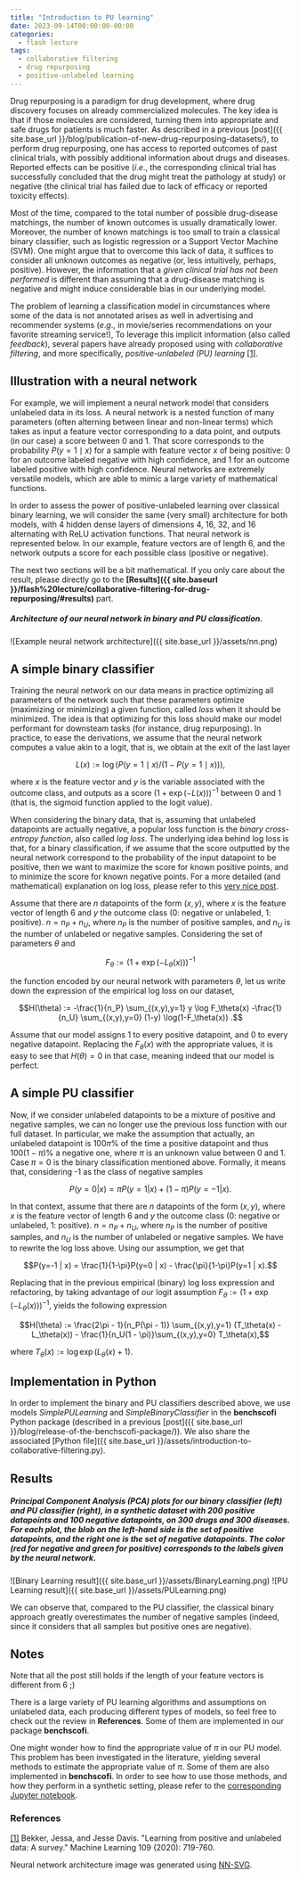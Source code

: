 ```yaml
---
title: "Introduction to PU learning"
date: 2023-09-14T00:00:00-00:00
categories:
  - flash lecture
tags:
  - collaborative filtering
  - drug repurposing
  - positive-unlabeled learning
---
```


Drug repurposing is a paradigm for drug development, where drug discovery focuses on already commercialized molecules. The key idea is that if those molecules are considered, turning them into appropriate and safe drugs for patients is much faster. As described in a previous [post]({{ site.base_url }}/blog/publication-of-new-drug-repurposing-datasets/), to perform drug repurposing, one has access to reported outcomes of past clinical trials, with possibly additional information about drugs and diseases. Reported effects can be positive (*i*.*e*., the corresponding clinical trial has successfully concluded that the drug might treat the pathology at study) or negative (the clinical trial has failed due to lack of efficacy or reported toxicity effects). 

Most of the time, compared to the total number of possible drug-disease matchings, the number of known outcomes is usually dramatically lower. Moreover, the number of known matchings is too small to train a classical binary classifier, such as logistic regression or a Support Vector Machine (SVM). One might argue that to overcome this lack of data, it suffices to consider all unknown outcomes as negative (or, less intuitively, perhaps, positive). However, the information that a *given clinical trial has not been performed* is different than assuming that a drug-disease matching is negative and might induce considerable bias in our underlying model.

The problem of learning a classification model in circumstances where some of the data is not annotated arises as well in advertising and recommender systems (*e*.*g*., in movie/series recommendations on your favorite streaming service!), To leverage this implicit information (also called *feedback*), several papers have already proposed using with *collaborative filtering*, and more specifically, *positive-unlabeled (PU) learning* [[1]](https://link.springer.com/article/10.1007/s10994-020-05877-5). 

## Illustration with a neural network

For example, we will implement a neural network model that considers unlabeled data in its loss. A neural network is a nested function of many parameters (often alterning between linear and non-linear terms) which takes as input a feature vector corresponding to a data point, and outputs (in our case) a score between 0 and 1. That score corresponds to the probability $P(y=1 \mid x)$ for a sample with feature vector $x$ of being positive: 0 for an outcome labeled negative with high confidence, and 1 for an outcome labeled positive with high confidence. Neural networks are extremely versatile models, which are able to mimic a large variety of mathematical functions.

In order to assess the power of positive-unlabeled learning over classical binary learning, we will consider the same (very small) architecture for both models, with 4 hidden dense layers of dimensions 4, 16, 32, and 16 alternating with ReLU activation functions. That neural network is represented below. In our example, feature vectors are of length 6, and the network outputs a score for each possible class (positive or negative).

The next two sections will be a bit mathematical. If you only care about the result, please directly go to the **[Results]({{ site.baseurl }}/flash%20lecture/collaborative-filtering-for-drug-repurposing/#results)** part. 

##### Architecture of our neural network in binary and PU classification.
![Example neural network architecture]({{ site.base_url }}/assets/nn.png)

## A simple binary classifier

Training the neural network on our data means in practice optimizing all parameters of the network such that these parameters optimize (maximizing or minimizing) a given function, called *loss* when it should be minimized. The idea is that optimizing for this loss should make our model performant for downsteam tasks (for instance, drug repurposing). In practice, to ease the derivations, we assume that the neural network computes a value akin to a logit, that is, we obtain at the exit of the last layer 

$$L(x) := \log(P(y=1\mid  x)/(1-P(y=1 \mid x))),$$ 

where $x$ is the feature vector and $y$ is the variable associated with the outcome class, and outputs as a score $(1+\exp(-L(x)))^{-1}$ between 0 and 1 (that is, the sigmoid function applied to the logit value).

When considering the binary data, that is, assuming that unlabeled datapoints are actually negative, a popular loss function is the *binary cross-entropy function*, also called *log loss*. The underlying idea behind log loss is that, for a binary classification, if we assume that the score outputted by the neural network correspond to the probability of the input datapoint to be positive, then we want to maximize the score for known positive points, and to minimize the score for known negative points. For a more detailed (and mathematical) explanation on log loss, please refer to this [very nice post](https://towardsdatascience.com/understanding-binary-cross-entropy-log-loss-a-visual-explanation-a3ac6025181a).

Assume that there are $n$ datapoints of the form $(x,y)$, where $x$ is the feature vector of length 6 and $y$ the outcome class (0: negative or unlabeled, 1: positive). $n=n_P + n_U$, where $n_P$ is the number of positive samples, and $n_U$ is the number of unlabeled or negative samples. Considering the set of parameters $\theta$ and 

$$F_\theta := (1+\exp(-L_\theta(x)))^{-1}$$ 

the function encoded by our neural network with parameters $\theta$, let us write down the expression of the empirical log loss on our dataset, 

$$H(\theta) := -\frac{1}{n_P} \sum_{(x,y),y=1} y \log F_\theta(x) -\frac{1}{n_U}  \sum_{(x,y),y=0} (1-y) \log(1-F_\theta(x)) .$$

Assume that our model assigns 1 to every positive datapoint, and 0 to every negative datapoint. Replacing the $F_\theta(x)$ with the appropriate values, it is easy to see that $H(\theta)=0$ in that case, meaning indeed that our model is perfect.

## A simple PU classifier

Now, if we consider unlabeled datapoints to be a mixture of positive and negative samples, we can no longer use the previous loss function with our full dataset. In particular, we make the assumption that actually, an unlabeled datapoint is $100\pi\%$ of the time a positive datapoint and thus $100(1-\pi)\%$ a negative one, where $\pi$ is an unknown value between 0 and 1. Case $\pi=0$ is the binary classification mentioned above. Formally, it means that, considering -1 as the class of negative samples

$$P(y=0 | x) = \pi P(y=1 | x) + (1-\pi) P(y=-1 | x).$$

In that context, assume that there are $n$ datapoints of the form $(x,y)$, where $x$ is the feature vector of length 6 and $y$ the outcome class (0: negative or unlabeled, 1: positive). $n=n_P + n_U$, where $n_P$ is the number of positive samples, and $n_U$ is the number of unlabeled or negative samples. We have to rewrite the log loss above. Using our assumption, we get that

$$P(y=-1 | x) = \frac{1}{1-\pi}P(y=0 | x) - \frac{\pi}{1-\pi}P(y=1 | x).$$

Replacing that in the previous empirical (binary) log loss expression and refactoring, by taking advantage of our logit assumption
$F_\theta := (1+\exp(-L_\theta(x)))^{-1}$, yields the following expression

$$H(\theta) := \frac{2\pi - 1}{n_P(\pi - 1)} \sum_{(x,y),y=1} (T_\theta(x) - L_\theta(x)) - \frac{1}{n_U(1 - \pi)}\sum_{(x,y),y=0} T_\theta(x),$$

where $T_\theta(x):=\log \exp(L_\theta(x) + 1)$.


## Implementation in Python

In order to implement the binary and PU classifiers described above, we use models *SimplePULearning* and *SimpleBinaryClassifier* in the **benchscofi** Python package (described in a previous [post]({{ site.base_url }}/blog/release-of-the-benchscofi-package/)). We also share the associated [Python file]({{ site.base_url }}/assets/introduction-to-collaborative-filtering.py).

## Results

##### Principal Component Analysis (PCA) plots for our binary classifier (left) and PU classifier (right), in a synthetic dataset with 200 positive datapoints and 100 negative datapoints, on 300 drugs and 300 diseases. For each plot, the blob on the left-hand side is the set of positive datapoints, and the right one is the set of negative datapoints. The color (red for negative and green for positive) corresponds to the labels given by the neural network.
![Binary Learning result]({{ site.base_url }}/assets/BinaryLearning.png) ![PU Learning result]({{ site.base_url }}/assets/PULearning.png) 

We can observe that, compared to the PU classifier, the classical binary approach greatly overestimates the number of negative samples (indeed, since it considers that all samples but positive ones are negative).

## Notes

Note that all the post still holds if the length of your feature vectors is different from 6 ;) 

There is a large variety of PU learning algorithms and assumptions on unlabeled data, each producing different types of models, so feel free to check out the review in **References**. Some of them are implemented in our package **benchscofi**.

One might wonder how to find the appropriate value of $\pi$ in our PU model. This problem has been investigated in the literature, yielding several methods to estimate the appropriate value of $\pi$. Some of them are also implemented in **benchscofi**. In order to see how to use those methods, and how they perform in a synthetic setting, please refer to the [corresponding Jupyter notebook](https://github.com/RECeSS-EU-Project/benchscofi/blob/master/docs/Class%20prior%20estimation.ipynb).

### References

[[1]](https://link.springer.com/article/10.1007/s10994-020-05877-5) Bekker, Jessa, and Jesse Davis. "Learning from positive and unlabeled data: A survey." Machine Learning 109 (2020): 719-760.

Neural network architecture image was generated using [NN-SVG](https://alexlenail.me/NN-SVG/LeNet.html).
